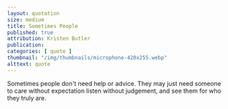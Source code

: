 ```yaml
---
layout: quotation
size: medium
title: Sometimes People
published: true
attribution: Kristen Butler
publication:
categories: [ quote ]
thumbnail: "/img/thumbnails/microphone-420x255.webp"
alttext: quote
---
```


Sometimes people don't need help or advice. They may just need 
someone to care without expectation listen without judgement, and 
see them for who they truly are.
